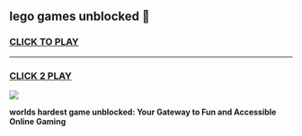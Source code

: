 
## lego games unblocked 👋
<h3>
<a href="https://premium.freeplayer.one?title=lego_games_unblocked&ref=13F">CLICK TO PLAY</a></h3>
<hr>

<h3>
<a href="https://premium.freeplayer.one?title=lego_games_unblocked&ref=13F">CLICK 2 PLAY</a>
  
</h3>

<a href="https://premium.freeplayer.one?title=lego_games_unblocked&ref=12F/"><img src="https://clearcache.store/games.png"></a>


**worlds hardest game unblocked: Your Gateway to Fun and Accessible Online Gaming**
